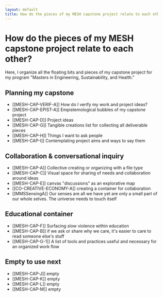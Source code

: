 ```yaml
---
layout: default
title: How do the pieces of my MESH capstone project relate to each other?
---
```

# How do the pieces of my MESH capstone project relate to each other?
Here, I organize all the floating bits and pieces of my capstone project for my program "Masters in Engineering, Sustainability, and Health."

## Planning my capstone
- [[MESH-CAP-VERIF-A]] How do I verify my work and project ideas?
- [[MESH-CAP-EPIST-A]] Empistemological bubbles of my capstone project
- [[MESH-CAP-D]] Project ideas
- [[MESH-CAP-G]] Tangible creations list for collecting all deliverable pieces
- [[MESH-CAP-H]] Things I want to ask people
- [[MESH-CAP-I]] Contemplating project aims and ways to say them
## Collaboration & conversational inquiry
- [[MESH-CAP-A]] Collective creating or organizing with a file type  
- [[MESH-CAP-C]] Visual space for sharing of needs and collaboration around ideas 
- [[MESH-CAP-E]] canvas "discussions" as an explorative map
- [[CO-CREATIVE-ECONOMY-A]] creating a container for collaboration 
- [[MMSSensingA]] Our senses are all we have yet are only a small part of our whole selves. The universe needs to touch itself

## Educational container 
- [[MESH-CAP-F]] Surfacing slow violence within education
- [[MESH-CAP-B]] if we ask or share why we care, it's easier to care to read someone else's stuff 
- [[MESH-CAP-G-1]] A list of tools and practices useful and necessary for an organized work flow


## Empty to use next
- [[MESH-CAP-J]] empty
- [[MESH-CAP-K]] empty
- [[MESH-CAP-L]] empty
- [[MESH-CAP-M]] empty








